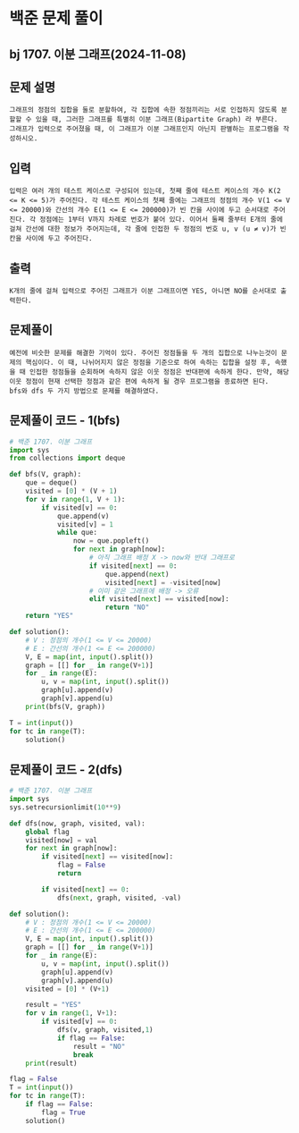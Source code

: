 # 백준 문제 풀이
## bj 1707. 이분 그래프(2024-11-08)

## 문제 설명
    그래프의 정점의 집합을 둘로 분할하여, 각 집합에 속한 정점끼리는 서로 인접하지 않도록 분할할 수 있을 때, 그러한 그래프를 특별히 이분 그래프(Bipartite Graph) 라 부른다.
    그래프가 입력으로 주어졌을 때, 이 그래프가 이분 그래프인지 아닌지 판별하는 프로그램을 작성하시오.

## 입력
    입력은 여러 개의 테스트 케이스로 구성되어 있는데, 첫째 줄에 테스트 케이스의 개수 K(2 <= K <= 5)가 주어진다. 각 테스트 케이스의 첫째 줄에는 그래프의 정점의 개수 V(1 <= V <= 20000)와 간선의 개수 E(1 <= E <= 200000)가 빈 칸을 사이에 두고 순서대로 주어진다. 각 정점에는 1부터 V까지 차례로 번호가 붙어 있다. 이어서 둘째 줄부터 E개의 줄에 걸쳐 간선에 대한 정보가 주어지는데, 각 줄에 인접한 두 정점의 번호 u, v (u ≠ v)가 빈 칸을 사이에 두고 주어진다. 

## 출력
    K개의 줄에 걸쳐 입력으로 주어진 그래프가 이분 그래프이면 YES, 아니면 NO를 순서대로 출력한다.

## 문제풀이
    예전에 비슷한 문제를 해결한 기억이 있다. 주어진 정점들을 두 개의 집합으로 나누는것이 문제의 핵심이다. 이 때, 나뉘어지지 않은 정점을 기준으로 하여 속하는 집합을 설정 후, 속했을 때 인접한 정점들을 순회하며 속하지 않은 이웃 정점은 반대편에 속하게 한다. 만약, 해당 이웃 정점이 현재 선택한 정점과 같은 편에 속하게 될 경우 프로그램을 종료하면 된다.
    bfs와 dfs 두 가지 방법으로 문제를 해결하였다.

## 문제풀이 코드 - 1(bfs)
```python
# 백준 1707. 이분 그래프
import sys
from collections import deque

def bfs(V, graph):
    que = deque()
    visited = [0] * (V + 1)
    for v in range(1, V + 1):
        if visited[v] == 0:
            que.append(v)
            visited[v] = 1
            while que:
                now = que.popleft()
                for next in graph[now]:
                    # 아직 그래프 배정 X -> now와 반대 그래프로
                    if visited[next] == 0:
                        que.append(next)
                        visited[next] = -visited[now]
                    # 이미 같은 그래프에 배정 -> 오류
                    elif visited[next] == visited[now]:
                        return "NO"
    return "YES"

def solution():
    # V : 정점의 개수(1 <= V <= 20000)
    # E : 간선의 개수(1 <= E <= 200000)
    V, E = map(int, input().split())
    graph = [[] for _ in range(V+1)]
    for _ in range(E):
        u, v = map(int, input().split())
        graph[u].append(v)
        graph[v].append(u)
    print(bfs(V, graph))

T = int(input())
for tc in range(T):
    solution()
```

## 문제풀이 코드 - 2(dfs)
```python
# 백준 1707. 이분 그래프
import sys
sys.setrecursionlimit(10**9)

def dfs(now, graph, visited, val):
    global flag
    visited[now] = val
    for next in graph[now]:
        if visited[next] == visited[now]:
            flag = False
            return

        if visited[next] == 0:
            dfs(next, graph, visited, -val)

def solution():
    # V : 정점의 개수(1 <= V <= 20000)
    # E : 간선의 개수(1 <= E <= 200000)
    V, E = map(int, input().split())
    graph = [[] for _ in range(V+1)]
    for _ in range(E):
        u, v = map(int, input().split())
        graph[u].append(v)
        graph[v].append(u)
    visited = [0] * (V+1)

    result = "YES"
    for v in range(1, V+1):
        if visited[v] == 0:
            dfs(v, graph, visited,1)
            if flag == False:
                result = "NO"
                break
    print(result)

flag = False
T = int(input())
for tc in range(T):
    if flag == False:
        flag = True
    solution()
```